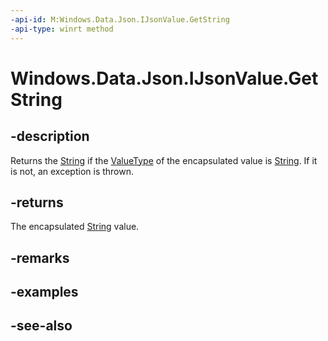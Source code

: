 ```yaml
---
-api-id: M:Windows.Data.Json.IJsonValue.GetString
-api-type: winrt method
---
```


<!-- Method syntax
public string GetString()
-->

# Windows.Data.Json.IJsonValue.GetString

## -description
Returns the [String](https://docs.microsoft.com/dotnet/api/system.string?redirectedfrom=MSDN) if the [ValueType](ijsonvalue_valuetype.md) of the encapsulated value is [String](https://docs.microsoft.com/dotnet/api/system.string?redirectedfrom=MSDN). If it is not, an exception is thrown.

## -returns
The encapsulated [String](https://docs.microsoft.com/dotnet/api/system.string?redirectedfrom=MSDN) value.

## -remarks

## -examples

## -see-also
